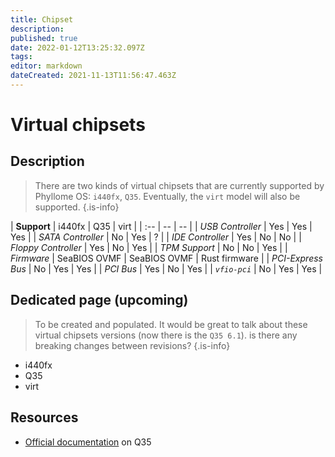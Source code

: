 ```yaml
---
title: Chipset
description: 
published: true
date: 2022-01-12T13:25:32.097Z
tags: 
editor: markdown
dateCreated: 2021-11-13T11:56:47.463Z
---
```


# Virtual chipsets

## Description

> There are two kinds of virtual chipsets that are currently supported by Phyllome OS: `i440fx`, `Q35`. Eventually, the `virt` model will also be supported. 
{.is-info}

| **Support** | i440fx | Q35 | virt |
| :-- | -- | -- |
| *USB Controller* | Yes | Yes | Yes | 
| *SATA Controller* | No | Yes | ? |
| *IDE Controller* | Yes | No | No |
| *Floppy Controller* | Yes | No | Yes |
| *TPM Support* | No | No | Yes |
| *Firmware* | SeaBIOS OVMF | SeaBIOS OVMF | Rust firmware |
| *PCI-Express Bus* | No | Yes | Yes |
| *PCI Bus* | Yes | No | Yes |
| *`vfio-pci`* | No | Yes | Yes |


## Dedicated page (upcoming)

> To be created and populated. It would be great to talk about these virtual chipsets versions (now there is the `Q35 6.1`). is there any breaking changes between revisions?
{.is-info}

* i440fx
* Q35
* virt

## Resources

* [Official documentation](https://wiki.qemu.org/Features/Q35) on Q35 